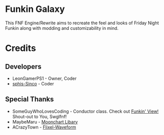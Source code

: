 # Funkin Galaxy
This FNF Engine/Rewrite aims to recreate the feel and looks of Friday Night Funkin along with modding and customizability in mind.

# Credits
## Developers
- LeonGamerPS1 - Owner, Coder
- [sphis-Sinco](https://github.com/sphis-Sinco) - Coder
## Special Thanks
- SomeGuyWhoLovesCoding - Conductor class. Check out [Funkin' View!](https://github.com/SomeGuyWhoLovesCoding/FNF-PeoteView)  Shout-out to You, Swglfnf!
- MaybeMaru - [Moonchart Libary](https://github.com/MaybeMaru/moonchart)
- ACrazyTown - [Flixel-Waveform](https://github.com/ACrazyTown/flixel-waveform)

